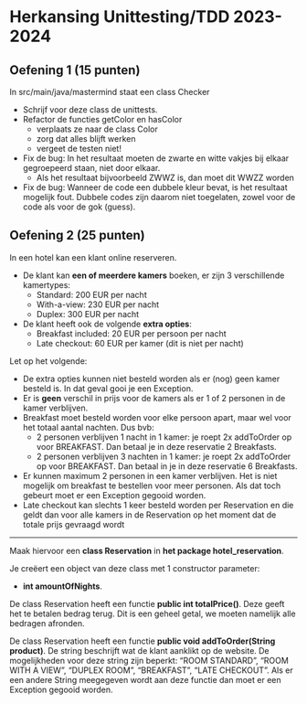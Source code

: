 # Herkansing Unittesting/TDD 2023-2024

## Oefening 1 (15 punten)
In src/main/java/mastermind staat een class Checker
- Schrijf voor deze class de unittests.
- Refactor de functies getColor en hasColor
  - verplaats ze naar de class Color 
  - zorg dat alles blijft werken
  - vergeet de testen niet!
- Fix de bug: In het resultaat moeten de zwarte en witte vakjes bij elkaar gegroepeerd staan, niet door elkaar. 
  - Als het resultaat bijvoorbeeld ZWWZ is, dan moet dit WWZZ worden
- Fix de bug: Wanneer de code een dubbele kleur bevat, is het resultaat mogelijk fout. Dubbele codes zijn daarom niet toegelaten, zowel voor de code als voor de gok (guess).

## Oefening 2 (25 punten)
In een hotel kan een klant online reserveren.
* De klant kan **een of meerdere kamers** boeken, er zijn 3 verschillende kamertypes:
    * Standard: 200 EUR per nacht
    * With-a-view: 230 EUR per nacht
    * Duplex: 300 EUR per nacht
* De klant heeft ook de volgende **extra opties**:
    * Breakfast included: 20 EUR per persoon per nacht
    * Late checkout: 60 EUR per kamer (dit is niet per nacht)

Let op het volgende:
* De extra opties kunnen niet besteld worden als er (nog) geen kamer besteld is. In dat geval gooi je een Exception.
* Er is **geen** verschil in prijs voor de kamers als er 1 of 2 personen in de kamer verblijven.
* Breakfast moet besteld worden voor elke persoon apart, maar wel voor het totaal aantal nachten. Dus bvb:
    * 2 personen verblijven 1 nacht in 1 kamer: je roept 2x addToOrder op voor BREAKFAST. Dan betaal je in deze reservatie 2 Breakfasts.
    * 2 personen verblijven 3 nachten in 1 kamer: je roept 2x addToOrder op voor BREAKFAST. Dan betaal in je in deze reservatie 6 Breakfasts.
* Er kunnen maximum 2 personen in een kamer verblijven. Het is niet mogelijk om breakfast te bestellen voor meer personen. Als dat toch gebeurt moet er een Exception gegooid worden.
* Late checkout kan slechts 1 keer besteld worden per Reservation en die geldt dan voor alle kamers in de Reservation op het moment dat de totale prijs gevraagd wordt

-----
Maak hiervoor een **class Reservation** in **het package hotel_reservation**.

Je creëert een object van deze class met 1 constructor parameter:
* **int amountOfNights**.

De class Reservation heeft een functie **public int totalPrice()**.
Deze geeft het te betalen bedrag terug. Dit is een geheel getal, we moeten namelijk alle bedragen afronden.

De class Reservation heeft een functie **public void addToOrder(String product)**.
De string beschrijft wat de klant aanklikt op de website.
De mogelijkheden voor deze string zijn beperkt: “ROOM STANDARD”, “ROOM WITH A VIEW”, “DUPLEX ROOM”, “BREAKFAST”, “LATE CHECKOUT”.
Als er een andere String meegegeven wordt aan deze functie dan moet er een Exception gegooid worden.